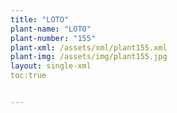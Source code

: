 ```yaml
---
title: "LOTO"
plant-name: "LOTO"
plant-number: "155"
plant-xml: /assets/xml/plant155.xml
plant-img: /assets/img/plant155.jpg
layout: single-xml
toc:true


---
```

